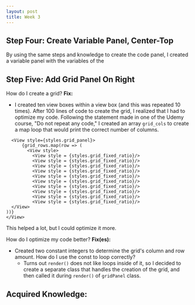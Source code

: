 ```yaml
---
layout: post
title: Week 3
---
```


## Step Four: Create Variable Panel, Center-Top 

By using the same steps and knowledge to create the code panel, I created a variable panel with the variables of the 

## Step Five: Add Grid Panel On Right

How do I create a grid?
**Fix:** 
  - I created ten view boxes within a view box (and this was repeated 10 times). After 100 lines of code to create the grid, I realized that I had to optimize my code. Following the statement made in one of the Udemy course, "Do not repeat any code," I created an array ```grid_cols``` to create a map loop that would print the correct number of columns. 

```
  <View style={styles.grid_panel}>
      {grid_rows.map(row => (
        <View style>
          <View style = {styles.grid_fixed_ratio}/>
          <View style = {styles.grid_fixed_ratio}/>
          <View style = {styles.grid_fixed_ratio}/>
          <View style = {styles.grid_fixed_ratio}/>
          <View style = {styles.grid_fixed_ratio}/>
          <View style = {styles.grid_fixed_ratio}/>
          <View style = {styles.grid_fixed_ratio}/>
          <View style = {styles.grid_fixed_ratio}/>
          <View style = {styles.grid_fixed_ratio}/>
          <View style = {styles.grid_fixed_ratio}/>
  </View>
))}
</View>
```
This helped a lot, but I could optimize it more. 

How do I optimize my code better? 
**Fix(es):** 
  - Created two constant integers to determine the grid's column and row amount.
   How do I use the const to loop correctly?
    - Turns out ```render()``` does not like loops inside of it, so I decided to create a separate class that handles the creation of the grid, and then called it during ```render()``` of ```gridPanel``` class. 
    

**Acquired Knowledge:** 
  - 
